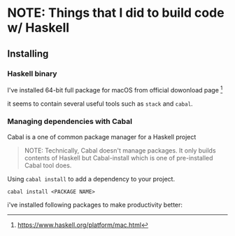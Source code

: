 # NOTE: Things that I did to build code w/ Haskell
## Installing
### Haskell binary
I've installed 64-bit full package for macOS from official dowonload page [^1]

it seems to contain several useful tools such as `stack` and `cabal`.

### Managing dependencies with Cabal
Cabal is a one of common package manager for a Haskell project

> NOTE: Technically, Cabal doesn't manage packages. It only builds contents of Haskell but Cabal-install which is one of pre-installed Cabal tool does.

Using `cabal install` to add a dependency to your project.

```
cabal install <PACKAGE NAME>
```

i've installed following packages to make productivity better:


<!-- REFERENCIES -->
[^1]: https://www.haskell.org/platform/mac.html

